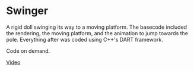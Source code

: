 # Swinger
A rigid doll swinging its way to a moving platform. The basecode included the rendering, the moving platform, and the animation to jump towards the pole. Everything after was coded using C++'s DART framework.

Code on demand.

[Video](https://youtu.be/Esy-rf6uNTI)
